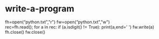 # write-a-program
 fh=open(“python.txt","r")
       fw=open(“python.txt","w")                                                  
rec=fh.read();
for a in rec:
    if (a.isdigit() != True):
        print(a,end=' ')
        fw.write(a)
fh.close()
fw.close()
